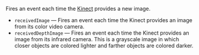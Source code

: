 Fires an event each time the [Kinect](http://en.wikipedia.org/wiki/Kinect) provides a new image. 

   - `receivedImage` — Fires an event each time the Kinect provides an image from its color video camera. 
   - `receivedDepthImage` — Fires an event each time the Kinect provides an image from its infrared camera. This is a grayscale image in which closer objects are colored lighter and farther objects are colored darker. 
